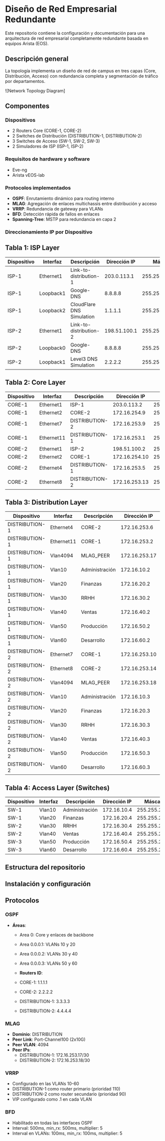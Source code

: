 # Diseño de Red Empresarial Redundante

Este repositorio contiene la configuración y documentación para una arquitectura de red empresarial completamente redundante basada en equipos Arista (EOS).

## Descripción general

La topología implementa un diseño de red de campus en tres capas (Core, Distribución, Acceso) con redundancia completa y segmentación de tráfico por departamentos.

![Network Topology Diagram]

## Componentes

### Dispositivos
- 2 Routers Core (CORE-1, CORE-2)
- 2 Switches de Distribución (DISTRIBUTION-1, DISTRIBUTION-2)
- 3 Switches de Acceso (SW-1, SW-2, SW-3)
- 2 Simuladores de ISP (ISP-1, ISP-2)

### Requisitos de hardware y software

- Eve-ng
- Arista vEOS-lab

### Protocolos implementados
- **OSPF**: Enrutamiento dinámico para routing interno
- **MLAG**: Agregación de enlaces multichassis entre distribución y acceso
- **VRRP**: Redundancia de gateway para VLANs
- **BFD**: Detección rápida de fallos en enlaces
- **Spanning-Tree**: MSTP para redundancia en capa 2

### Direccionamiento IP por Dispositivo

## Tabla 1: ISP Layer

| Dispositivo | Interfaz | Descripción | Dirección IP | Máscara |
|-------------|----------|-------------|--------------|---------|
| ISP-1 | Ethernet1 | Link-to-distribution-1 | 203.0.113.1 | 255.255.255.252 |
| ISP-1 | Loopback1 | Google-DNS | 8.8.8.8 | 255.255.255.255 |
| ISP-1 | Loopback2 | CloudFlare DNS Simulation | 1.1.1.1 | 255.255.255.255 |
| ISP-2 | Ethernet1 | Link-to-distribution-2 | 198.51.100.1 | 255.255.255.252 |
| ISP-2 | Loopback0 | Google-DNS | 8.8.8.8 | 255.255.255.255 |
| ISP-2 | Loopback1 | Level3 DNS Simulation | 2.2.2.2 | 255.255.255.255 |

## Tabla 2: Core Layer

| Dispositivo | Interfaz | Descripción | Dirección IP | Máscara |
|-------------|----------|-------------|--------------|---------|
| CORE-1 | Ethernet1 | ISP-1 | 203.0.113.2 | 255.255.255.252 |
| CORE-1 | Ethernet2 | CORE-2 | 172.16.254.9 | 255.255.255.252 |
| CORE-1 | Ethernet7 | DISTRIBUTION-2 | 172.16.253.9 | 255.255.255.252 |
| CORE-1 | Ethernet11 | DISTRIBUTION-1 | 172.16.253.1 | 255.255.255.252 |
| CORE-2 | Ethernet1 | ISP-2 | 198.51.100.2 | 255.255.255.252 |
| CORE-2 | Ethernet2 | CORE-1 | 172.16.254.10 | 255.255.255.252 |
| CORE-2 | Ethernet4 | DISTRIBUTION-1 | 172.16.253.5 | 255.255.255.252 |
| CORE-2 | Ethernet8 | DISTRIBUTION-2 | 172.16.253.13 | 255.255.255.252 |

## Tabla 3: Distribution Layer

| Dispositivo | Interfaz | Descripción | Dirección IP | Máscara | VRRP |
|-------------|----------|-------------|--------------|---------|------|
| DISTRIBUTION-1 | Ethernet4 | CORE-2 | 172.16.253.6 | 255.255.255.252 | - |
| DISTRIBUTION-1 | Ethernet11 | CORE-1 | 172.16.253.2 | 255.255.255.252 | - |
| DISTRIBUTION-1 | Vlan4094 | MLAG_PEER | 172.16.253.17 | 255.255.255.252 | - |
| DISTRIBUTION-1 | Vlan10 | Administración | 172.16.10.2 | 255.255.255.0 | 172.16.10.1 (Pri 110) |
| DISTRIBUTION-1 | Vlan20 | Finanzas | 172.16.20.2 | 255.255.255.0 | 172.16.20.1 (Pri 110) |
| DISTRIBUTION-1 | Vlan30 | RRHH | 172.16.30.2 | 255.255.255.0 | 172.16.30.1 (Pri 110) |
| DISTRIBUTION-1 | Vlan40 | Ventas | 172.16.40.2 | 255.255.255.0 | 172.16.40.1 (Pri 110) |
| DISTRIBUTION-1 | Vlan50 | Producción | 172.16.50.2 | 255.255.255.0 | 172.16.50.1 (Pri 110) |
| DISTRIBUTION-1 | Vlan60 | Desarrollo | 172.16.60.2 | 255.255.255.0 | 172.16.60.1 (Pri 110) |
| DISTRIBUTION-2 | Ethernet7 | CORE-1 | 172.16.253.10 | 255.255.255.252 | - |
| DISTRIBUTION-2 | Ethernet8 | CORE-2 | 172.16.253.14 | 255.255.255.252 | - |
| DISTRIBUTION-2 | Vlan4094 | MLAG_PEER | 172.16.253.18 | 255.255.255.252 | - |
| DISTRIBUTION-2 | Vlan10 | Administración | 172.16.10.3 | 255.255.255.0 | 172.16.10.1 (Pri 90) |
| DISTRIBUTION-2 | Vlan20 | Finanzas | 172.16.20.3 | 255.255.255.0 | 172.16.20.1 (Pri 90) |
| DISTRIBUTION-2 | Vlan30 | RRHH | 172.16.30.3 | 255.255.255.0 | 172.16.30.1 (Pri 90) |
| DISTRIBUTION-2 | Vlan40 | Ventas | 172.16.40.3 | 255.255.255.0 | 172.16.40.1 (Pri 90) |
| DISTRIBUTION-2 | Vlan50 | Producción | 172.16.50.3 | 255.255.255.0 | 172.16.50.1 (Pri 90) |
| DISTRIBUTION-2 | Vlan60 | Desarrollo | 172.16.60.3 | 255.255.255.0 | 172.16.60.1 (Pri 90) |

## Tabla 4: Access Layer (Switches)

| Dispositivo | Interfaz | Descripción | Dirección IP | Máscara |
|-------------|----------|-------------|--------------|---------|
| SW-1 | Vlan10 | Administración | 172.16.10.4 | 255.255.255.0 |
| SW-1 | Vlan20 | Finanzas | 172.16.20.4 | 255.255.255.0 |
| SW-2 | Vlan30 | RRHH | 172.16.30.4 | 255.255.255.0 |
| SW-2 | Vlan40 | Ventas | 172.16.40.4 | 255.255.255.0 |
| SW-3 | Vlan50 | Producción | 172.16.50.4 | 255.255.255.0 |
| SW-3 | Vlan60 | Desarrollo | 172.16.60.4 | 255.255.255.0 |

## Estructura del repositorio


## Instalación y configuración


## Protocolos

### OSPF
- **Áreas**:
  - Area 0: Core y enlaces de backbone
  - Area 0.0.0.1: VLANs 10 y 20
  - Area 0.0.0.2: VLANs 30 y 40
  - Area 0.0.0.3: VLANs 50 y 60

  - **Routers ID**:
  - CORE-1: 1.1.1.1
  - CORE-2: 2.2.2.2
  - DISTRIBUTION-1: 3.3.3.3
  - DISTRIBUTION-2: 4.4.4.4

### MLAG
- **Dominio**: DISTRIBUTION
- **Peer Link**: Port-Channel100 (2x10G)
- **Peer VLAN**: 4094
- **Peer IPs**:
  - DISTRIBUTION-1: 172.16.253.17/30
  - DISTRIBUTION-2: 172.16.253.18/30

### VRRP
- Configurado en las VLANs 10-60
- DISTRIBUTION-1 como router primario (prioridad 110)
- DISTRIBUTION-2 como router secundario (prioridad 90)
- VIP configurado como .1 en cada VLAN
  
### BFD
- Habilitado en todas las interfaces OSPF
- Interval: 500ms, min_rx: 500ms, multiplier: 5
- Interval en VLANs: 100ms, min_rx: 100ms, multiplier: 5














